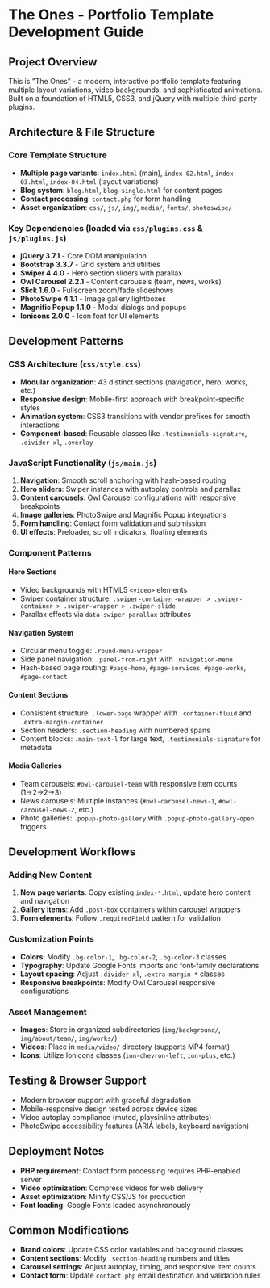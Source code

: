 # The Ones - Portfolio Template Development Guide

## Project Overview
This is "The Ones" - a modern, interactive portfolio template featuring multiple layout variations, video backgrounds, and sophisticated animations. Built on a foundation of HTML5, CSS3, and jQuery with multiple third-party plugins.

## Architecture & File Structure

### Core Template Structure
- **Multiple page variants**: `index.html` (main), `index-02.html`, `index-03.html`, `index-04.html` (layout variations)
- **Blog system**: `blog.html`, `blog-single.html` for content pages
- **Contact processing**: `contact.php` for form handling
- **Asset organization**: `css/`, `js/`, `img/`, `media/`, `fonts/`, `photoswipe/`

### Key Dependencies (loaded via `css/plugins.css` & `js/plugins.js`)
- **jQuery 3.7.1** - Core DOM manipulation
- **Bootstrap 3.3.7** - Grid system and utilities
- **Swiper 4.4.0** - Hero section sliders with parallax
- **Owl Carousel 2.2.1** - Content carousels (team, news, works)
- **Slick 1.6.0** - Fullscreen zoom/fade slideshows
- **PhotoSwipe 4.1.1** - Image gallery lightboxes
- **Magnific Popup 1.1.0** - Modal dialogs and popups
- **Ionicons 2.0.0** - Icon font for UI elements

## Development Patterns

### CSS Architecture (`css/style.css`)
- **Modular organization**: 43 distinct sections (navigation, hero, works, etc.)
- **Responsive design**: Mobile-first approach with breakpoint-specific styles
- **Animation system**: CSS3 transitions with vendor prefixes for smooth interactions
- **Component-based**: Reusable classes like `.testimonials-signature`, `.divider-xl`, `.overlay`

### JavaScript Functionality (`js/main.js`)
1. **Navigation**: Smooth scroll anchoring with hash-based routing
2. **Hero sliders**: Swiper instances with autoplay controls and parallax
3. **Content carousels**: Owl Carousel configurations with responsive breakpoints
4. **Image galleries**: PhotoSwipe and Magnific Popup integrations
5. **Form handling**: Contact form validation and submission
6. **UI effects**: Preloader, scroll indicators, floating elements

### Component Patterns

#### Hero Sections
- Video backgrounds with HTML5 `<video>` elements
- Swiper container structure: `.swiper-container-wrapper > .swiper-container > .swiper-wrapper > .swiper-slide`
- Parallax effects via `data-swiper-parallax` attributes

#### Navigation System
- Circular menu toggle: `.round-menu-wrapper`
- Side panel navigation: `.panel-from-right` with `.navigation-menu`
- Hash-based page routing: `#page-home`, `#page-services`, `#page-works`, `#page-contact`

#### Content Sections
- Consistent structure: `.lower-page` wrapper with `.container-fluid` and `.extra-margin-container`
- Section headers: `.section-heading` with numbered spans
- Content blocks: `.main-text-l` for large text, `.testimonials-signature` for metadata

#### Media Galleries
- Team carousels: `#owl-carousel-team` with responsive item counts (1→2→2→3)
- News carousels: Multiple instances (`#owl-carousel-news-1`, `#owl-carousel-news-2`, etc.)
- Photo galleries: `.popup-photo-gallery` with `.popup-photo-gallery-open` triggers

## Development Workflows

### Adding New Content
1. **New page variants**: Copy existing `index-*.html`, update hero content and navigation
2. **Gallery items**: Add `.post-box` containers within carousel wrappers
3. **Form elements**: Follow `.requiredField` pattern for validation

### Customization Points
- **Colors**: Modify `.bg-color-1`, `.bg-color-2`, `.bg-color-3` classes
- **Typography**: Update Google Fonts imports and font-family declarations
- **Layout spacing**: Adjust `.divider-xl`, `.extra-margin-*` classes
- **Responsive breakpoints**: Modify Owl Carousel responsive configurations

### Asset Management
- **Images**: Store in organized subdirectories (`img/background/`, `img/about/team/`, `img/works/`)
- **Videos**: Place in `media/video/` directory (supports MP4 format)
- **Icons**: Utilize Ionicons classes (`ion-chevron-left`, `ion-plus`, etc.)

## Testing & Browser Support
- Modern browser support with graceful degradation
- Mobile-responsive design tested across device sizes
- Video autoplay compliance (muted, playsinline attributes)
- PhotoSwipe accessibility features (ARIA labels, keyboard navigation)

## Deployment Notes
- **PHP requirement**: Contact form processing requires PHP-enabled server
- **Video optimization**: Compress videos for web delivery
- **Asset optimization**: Minify CSS/JS for production
- **Font loading**: Google Fonts loaded asynchronously

## Common Modifications
- **Brand colors**: Update CSS color variables and background classes
- **Content sections**: Modify `.section-heading` numbers and titles
- **Carousel settings**: Adjust autoplay, timing, and responsive item counts
- **Contact form**: Update `contact.php` email destination and validation rules
